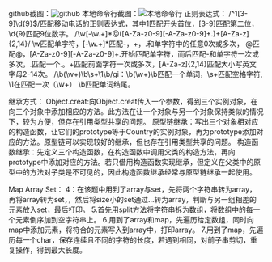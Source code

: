 github截图：![github](/imgs/)
本地命令行截图：![本地命令行](/imgs/)
正则表达式：
         /^1[3-9]\d{9}$/匹配移动电话的正则表达式，其中1匹配开头首位，[3-9]匹配第二位， \d{9}匹配9位数字。
         /\w[-\w.+]*@([A-Za-z0-9][-A-Za-z0-9]+\.)+[A-Za-z]{2,14}/  \w匹配单字符，[-\w.+]*匹配-，+，.和单字符中的任意0次或多次， @匹配@，[A-Za-z0-9][-A-Za-z0-9]+\.开始匹配单字符，而后匹配-和单字符一次或多次，\.匹配一个.。+匹配前面字符一次或多次，[A-Za-z]{2,14}匹配大小写英文字母2-14次。
        /\b(\w+)\b\s+\1\b/gi：\b(\w+)\b匹配一个单词，\s+匹配空格字符, \1在匹配一次（\w+）  \b匹配单词结尾。

继承方式：
        Object.creat:向Object.creat传入一个参数，得到三个实例对象，在向三个对象中添加相应的方法。此方法在让一个对象与另一个对象保持类似的情况下，较为方便，但存在引用类型共享的问题。
        原型链继承：写出三个对象相对应的构造函数，让它们的prototype等于Country的实例对象，再为prototype添加对应的方法。原型链可以实现较好的继承，但也存在引用类型共享的问题。
        构造函数继承：先定义三个构造函数，在构造函数中调用父类的构造方法，再向prototype中添加对应的方法。若只借用构造函数实现继承，但定义在父类中的原型中的方法对子类是不可见的，因此构造函数继承经常与原型链继承一起使用。

Map Array Set：
        4：在该题中用到了array与set，先将两个字符串转为array，再将array转为set，，然后将size小的set通过...转为array，判断与另一组相差的元素放入set，最后打印。
        5.首先用split方法将字符串拆为数组，将数组中的每一个元素倒序加到空字符串上。
        6.用到了array和map，先遍历给定数组，同时向map中添加元素，将符合的元素写入到array中，打印array。
        7.用到了map，先遍历每一个char，保存连续且不同的字符的长度，若遇到相同，对前子串剪切，重复操作，得到最大长度。